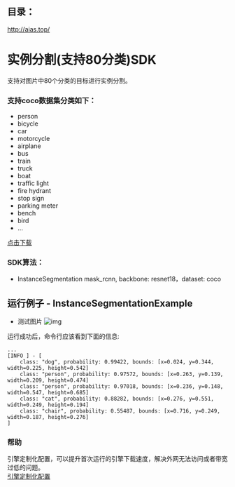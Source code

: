 ## 目录：
http://aias.top/


# 实例分割(支持80分类)SDK
支持对图片中80个分类的目标进行实例分割。

### 支持coco数据集分类如下：
- person
- bicycle
- car
- motorcycle
- airplane
- bus
- train
- truck
- boat
- traffic light
- fire hydrant
- stop sign
- parking meter
- bench
- bird
- ...

[点击下载](https://djl-model.oss-cn-hongkong.aliyuncs.com/AIAS/Instance_segmentation_sdk/coco_classes.txt)

### SDK算法：
-  InstanceSegmentation
mask_rcnn, backbone: resnet18，dataset: coco

## 运行例子 - InstanceSegmentationExample
- 测试图片
![img](https://djl-model.oss-cn-hongkong.aliyuncs.com/AIAS/Instance_segmentation_sdk/result.jpeg)

运行成功后，命令行应该看到下面的信息:
```text
...
[INFO ] - [
	class: "dog", probability: 0.99422, bounds: [x=0.024, y=0.344, width=0.225, height=0.542]
	class: "person", probability: 0.97572, bounds: [x=0.263, y=0.139, width=0.209, height=0.474]
	class: "person", probability: 0.97018, bounds: [x=0.236, y=0.148, width=0.547, height=0.685]
	class: "cat", probability: 0.88282, bounds: [x=0.276, y=0.551, width=0.249, height=0.194]
	class: "chair", probability: 0.55487, bounds: [x=0.716, y=0.249, width=0.187, height=0.276]
]
```
### 帮助 
引擎定制化配置，可以提升首次运行的引擎下载速度，解决外网无法访问或者带宽过低的问题。         
[引擎定制化配置](http://aias.top/engine_cpu.html)